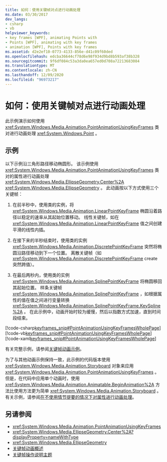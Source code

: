 ```yaml
---
title: 如何：使用关键帧对点进行动画处理
ms.date: 03/30/2017
dev_langs:
- csharp
- vb
helpviewer_keywords:
- key frames [WPF], animating Points with
- Points [WPF], animating with key frames
- animation [WPF], Points with key frames
ms.assetid: d2e2ef10-0773-4133-856e-d41c09f60ded
ms.openlocfilehash: edcba36644cf78d6e98f934d9bd8b593af38b328
ms.sourcegitcommit: 9f6df084c53a3da0ea657ed0d708a72213683084
ms.translationtype: MT
ms.contentlocale: zh-CN
ms.lasthandoff: 12/09/2020
ms.locfileid: "96973217"
---
```

# <a name="how-to-animate-a-point-by-using-key-frames"></a>如何：使用关键帧对点进行动画处理
此示例演示如何使用 <xref:System.Windows.Media.Animation.PointAnimationUsingKeyFrames> 类对进行动画处理 <xref:System.Windows.Point> 。  
  
## <a name="example"></a>示例  
 以下示例沿三角形路径移动椭圆形。 该示例使用 <xref:System.Windows.Media.Animation.PointAnimationUsingKeyFrames> 类对的属性进行动画处理 <xref:System.Windows.Media.EllipseGeometry.Center%2A> <xref:System.Windows.Media.EllipseGeometry> 。 此动画按以下方式使用三个关键帧：  
  
1. 在前半秒中，使用类的实例，将 <xref:System.Windows.Media.Animation.LinearPointKeyFrame> 椭圆沿着路径以稳定的速率从其起始位置移动。 线性关键帧，如在 <xref:System.Windows.Media.Animation.LinearPointKeyFrame> 值之间创建平滑的线性内插。  
  
2. 在接下来的半秒结束时，使用类的实例 <xref:System.Windows.Media.Animation.DiscretePointKeyFrame> 突然将椭圆沿路径移动到下一个位置。 离散关键帧（如 <xref:System.Windows.Media.Animation.DiscretePointKeyFrame> create 突然跨值）。  
  
3. 在最后两秒内，使用类的实例 <xref:System.Windows.Media.Animation.SplinePointKeyFrame> 将椭圆移回其起始位置。 样条关键帧 <xref:System.Windows.Media.Animation.SplinePointKeyFrame> ，如根据属性的值在值之间进行变量转换 <xref:System.Windows.Media.Animation.SplinePointKeyFrame.KeySpline%2A> 。 在此示例中，动画开始时较为缓慢，然后以指数方式加速，直到时间段结束。  
  
 [!code-csharp[keyframes_snip#PointAnimationUsingKeyFramesWholePage](~/samples/snippets/csharp/VS_Snippets_Wpf/keyframes_snip/CSharp/PointAnimationUsingKeyFramesExample.cs#pointanimationusingkeyframeswholepage)]
 [!code-vb[keyframes_snip#PointAnimationUsingKeyFramesWholePage](~/samples/snippets/visualbasic/VS_Snippets_Wpf/keyframes_snip/visualbasic/pointanimationusingkeyframesexample.vb#pointanimationusingkeyframeswholepage)]
 [!code-xaml[keyframes_snip#PointAnimationUsingKeyFramesWholePage](~/samples/snippets/xaml/VS_Snippets_Wpf/keyframes_snip/XAML/PointAnimationUsingKeyFramesExample.xaml#pointanimationusingkeyframeswholepage)]  
  
 有关完整示例，请参阅[关键帧动画示例](https://github.com/microsoft/WPF-Samples/tree/master/Animation/KeyFrameAnimation)。  
  
 为了与其他动画示例保持一致，此示例的代码版本使用 <xref:System.Windows.Media.Animation.Storyboard> 对象来应用 <xref:System.Windows.Media.Animation.PointAnimationUsingKeyFrames> 。 但是，在代码中应用单个动画时，使用 <xref:System.Windows.Media.Animation.Animatable.BeginAnimation%2A> 方法比使用方法更为简单 <xref:System.Windows.Media.Animation.Storyboard> 。 有关示例，请参阅[在不使用情节提要的情况下对属性进行动画处理](how-to-animate-a-property-without-using-a-storyboard.md)。  
  
## <a name="see-also"></a>另请参阅

- <xref:System.Windows.Media.Animation.PointAnimationUsingKeyFrames>
- <xref:System.Windows.Media.EllipseGeometry.Center%2A?displayProperty=nameWithType>
- <xref:System.Windows.Media.EllipseGeometry>
- [关键帧动画概述](key-frame-animations-overview.md)
- [关键帧操作说明主题](key-frame-animation-how-to-topics.md)
